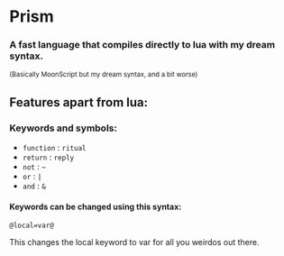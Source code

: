 # Prism
### A fast language that compiles directly to lua with my dream syntax.
<sub>(Basically MoonScript but my dream syntax, and a bit worse)</sub>

## Features apart from lua:

### Keywords and symbols:

- `function` : `ritual`
- `return` : `reply`
- `not` : `~`
- `or` : `|`
- `and` : `&`

#### Keywords can be changed using this syntax:

```prism
@local=var@
```

This changes the local keyword to var for all you weirdos out there.

